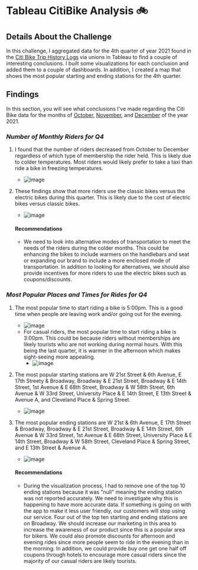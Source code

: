 # Tableau CitiBike Analysis :bike:

## Details About the Challenge
In this challenge, I aggregated data for the 4th quarter of year 2021 found in the [Citi Bike Trip History Logs](https://s3.amazonaws.com/tripdata/index.html) via unions in Tableau to find a couple of interesting conclusions. I built some visualizations for each conclusion and added them to a couple of dashboards. In addition, I created a map that shows the most popular starting and ending stations for the 4th quarter.

## Findings
In this section, you will see what conclusions I've made regarding the Citi Bike data for the months of [October](https://s3.amazonaws.com/tripdata/202110-citibike-tripdata.csv.zip), [November](https://s3.amazonaws.com/tripdata/202111-citibike-tripdata.csv.zip), and [December](https://s3.amazonaws.com/tripdata/202112-citibike-tripdata.csv.zip) of the year 2021.

### ***Number of Monthly Riders for Q4***
1. I found that the number of riders decreased from October to December regardless of which type of membership the rider held. This is likely due to colder temperatures. Most riders would likely prefer to take a taxi than ride a bike in freezing temperatures.
   - ![image](https://user-images.githubusercontent.com/88349512/151423763-d77de947-929f-40ce-8c63-b9c1bb4913ab.png)
2. These findings show that more riders use the classic bikes versus the electric bikes during this quarter. This is likely due to the cost of electric bikes versus classic bikes.
   - ![image](https://user-images.githubusercontent.com/88349512/151423890-1c68868a-e89d-46f4-8041-1d0762cf20c5.png)

   #### Recommendations
   - We need to look into alternative modes of transportation to meet the needs of the riders during the colder months. This could be enhancing the bikes to include warmers on the handlebars and seat or expanding our brand to include a more enclosed mode of transportation. In addition to looking for alternatives, we should also provide incentives for more riders to use the electric bikes such as coupons/discounts.

### ***Most Popular Places and Times for Rides for Q4***
1. The most popular time to start riding a bike is 5:00pm. This is a good time when people are leaving work and/or going out for the evening.
   - ![image](https://user-images.githubusercontent.com/88349512/151424003-e5364d4b-cd42-45d8-a71d-23932e85f4c4.png)
   - For casual riders, the most popular time to start riding a bike is 3:00pm. This could be because riders without memberships are likely tourists who are not working during normal hours. With this being the last quarter, it is warmer in the afternoon which makes sight-seeing more appealing.
     - ![image](https://user-images.githubusercontent.com/88349512/151424413-2c032dbc-9cd4-4ae1-b5ab-d68e9c306613.png)
2. The most popular starting stations are W 21st Street & 6th Avenue, E 17th Streety & Broadway, Broadway & E 21st Street, Broadway & E 14th Street, 1st Avenue & E 68th Street, Broadway & W 58th Street, 6th Avenue & W 33rd Street, University Place & E 14th Street, E 13th Street & Avenue A, and Cleveland Place & Spring Street.
   - ![image](https://user-images.githubusercontent.com/88349512/151425122-d6029a63-8701-41ff-ab8d-98783749727f.png)
3. The most popular ending stations are W 21st & 6th Avenue, E 17th Street & Broadway, Broadway & E 21st Street, Broadway & E 14th Street, 6th Avenue & W 33rd Street, 1st Avenue & E 68th Street, University Place & E 14th Street, Broadway & W 58th Street, Cleveland Place & Spring Street, and E 13th Street & Avenue A.
   - ![image](https://user-images.githubusercontent.com/88349512/151426599-5a8757bc-99c0-4030-8623-88b4d29d2520.png)

   #### Recommendations
   - During the visualization process, I had to remove one of the top 10 ending stations because it was "null" meaning the ending station was not reported accurately. We need to investigate why this is happening to have more accurate data. If something is going on with the app to make it less user friendly, our customers will stop using our service. Four out of the top ten starting and ending stations are on Broadway. We should increase our marketing in this area to increase the awareness of our product since this is a popular area for bikers. We could also promote discounts for afternoon and evening rides since more people seem to ride in the evening than in the morning. In addition, we could provide buy one get one half off coupons through hotels to encourage more casual riders since the majority of our casual riders are likely tourists.
